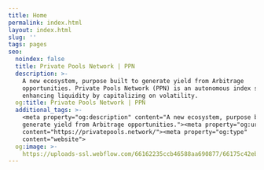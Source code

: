 ```yaml
---
title: Home
permalink: index.html
layout: index.html
slug: ''
tags: pages
seo:
  noindex: false
  title: Private Pools Network | PPN
  description: >-
    A new ecosystem, purpose built to generate yield from Arbitrage
    opportunities. Private Pools Network (PPN) is an autonomous index system
    enhancing liquidity by capitalizing on volatility.
  og:title: Private Pools Network | PPN
  additional_tags: >-
    <meta property="og:description" content="A new ecosystem, purpose built to
    generate yield from Arbitrage opportunities."><meta property="og:url"
    content="https://privatepools.network/"><meta property="og:type"
    content="website">
  og:image: >-
    https://uploads-ssl.webflow.com/66162235ccb46588aa690877/66175c42ebc0ce580e5b9283_opengraph.jpg
---
```



